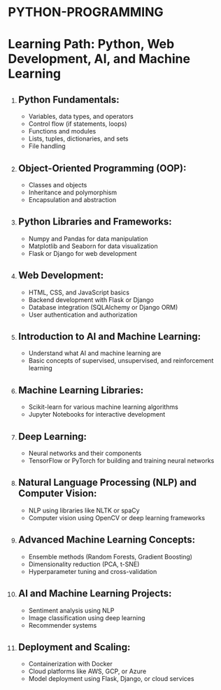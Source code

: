 # PYTHON-PROGRAMMING
<!DOCTYPE html>
<html>
<body>
    <h1>Learning Path: Python, Web Development, AI, and Machine Learning</h1>
    <ol>
        <li>
            <h2>Python Fundamentals:</h2>
            <ul>
                <li>Variables, data types, and operators</li>
                <li>Control flow (if statements, loops)</li>
                <li>Functions and modules</li>
                <li>Lists, tuples, dictionaries, and sets</li>
                <li>File handling</li>
            </ul>
        </li>
        <li>
            <h2>Object-Oriented Programming (OOP):</h2>
            <ul>
                <li>Classes and objects</li>
                <li>Inheritance and polymorphism</li>
                <li>Encapsulation and abstraction</li>
            </ul>
        </li>
        <li>
            <h2>Python Libraries and Frameworks:</h2>
            <ul>
                <li>Numpy and Pandas for data manipulation</li>
                <li>Matplotlib and Seaborn for data visualization</li>
                <li>Flask or Django for web development</li>
            </ul>
        </li>
        <li>
            <h2>Web Development:</h2>
            <ul>
                <li>HTML, CSS, and JavaScript basics</li>
                <li>Backend development with Flask or Django</li>
                <li>Database integration (SQLAlchemy or Django ORM)</li>
                <li>User authentication and authorization</li>
            </ul>
        </li>
        <li>
            <h2>Introduction to AI and Machine Learning:</h2>
            <ul>
                <li>Understand what AI and machine learning are</li>
                <li>Basic concepts of supervised, unsupervised, and reinforcement learning</li>
            </ul>
        </li>
        <li>
            <h2>Machine Learning Libraries:</h2>
            <ul>
                <li>Scikit-learn for various machine learning algorithms</li>
                <li>Jupyter Notebooks for interactive development</li>
            </ul>
        </li>
        <li>
            <h2>Deep Learning:</h2>
            <ul>
                <li>Neural networks and their components</li>
                <li>TensorFlow or PyTorch for building and training neural networks</li>
            </ul>
        </li>
        <li>
            <h2>Natural Language Processing (NLP) and Computer Vision:</h2>
            <ul>
                <li>NLP using libraries like NLTK or spaCy</li>
                <li>Computer vision using OpenCV or deep learning frameworks</li>
            </ul>
        </li>
        <li>
            <h2>Advanced Machine Learning Concepts:</h2>
            <ul>
                <li>Ensemble methods (Random Forests, Gradient Boosting)</li>
                <li>Dimensionality reduction (PCA, t-SNE)</li>
                <li>Hyperparameter tuning and cross-validation</li>
            </ul>
        </li>
        <li>
            <h2>AI and Machine Learning Projects:</h2>
            <ul>
                <li>Sentiment analysis using NLP</li>
                <li>Image classification using deep learning</li>
                <li>Recommender systems</li>
            </ul>
        </li>
        <li>
            <h2>Deployment and Scaling:</h2>
            <ul>
                <li>Containerization with Docker</li>
                <li>Cloud platforms like AWS, GCP, or Azure</li>
                <li>Model deployment using Flask, Django, or cloud services</li>
            </ul>
        </li>
    </ol>
</body>
</html>
